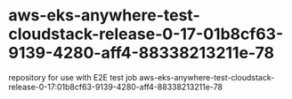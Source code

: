 # aws-eks-anywhere-test-cloudstack-release-0-17-01b8cf63-9139-4280-aff4-88338213211e-78
repository for use with E2E test job aws-eks-anywhere-test-cloudstack-release-0-17:01b8cf63-9139-4280-aff4-88338213211e-78
